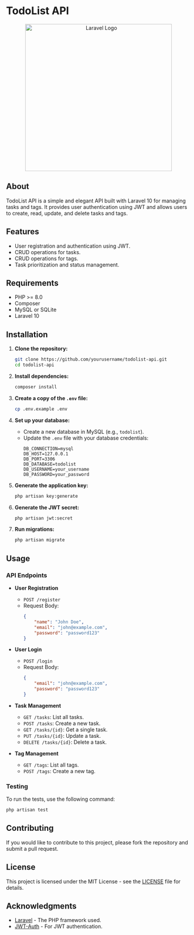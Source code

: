 # TodoList API

<p align="center">
    <a href="https://laravel.com" target="_blank">
        <img src="https://raw.githubusercontent.com/laravel/art/master/logo-lockup/5%20SVG/2%20CMYK/1%20Full%20Color/laravel-logolockup-cmyk-red.svg" width="400" alt="Laravel Logo">
    </a>
</p>

## About

TodoList API is a simple and elegant API built with Laravel 10 for managing tasks and tags. It provides user authentication using JWT and allows users to create, read, update, and delete tasks and tags.

## Features

-   User registration and authentication using JWT.
-   CRUD operations for tasks.
-   CRUD operations for tags.
-   Task prioritization and status management.

## Requirements

-   PHP >= 8.0
-   Composer
-   MySQL or SQLite
-   Laravel 10

## Installation

1. **Clone the repository:**

    ```bash
    git clone https://github.com/yourusername/todolist-api.git
    cd todolist-api
    ```

2. **Install dependencies:**

    ```bash
    composer install
    ```

3. **Create a copy of the `.env` file:**

    ```bash
    cp .env.example .env
    ```

4. **Set up your database:**

    - Create a new database in MySQL (e.g., `todolist`).
    - Update the `.env` file with your database credentials:
        ```env
        DB_CONNECTION=mysql
        DB_HOST=127.0.0.1
        DB_PORT=3306
        DB_DATABASE=todolist
        DB_USERNAME=your_username
        DB_PASSWORD=your_password
        ```

5. **Generate the application key:**

    ```bash
    php artisan key:generate
    ```

6. **Generate the JWT secret:**

    ```bash
    php artisan jwt:secret
    ```

7. **Run migrations:**
    ```bash
    php artisan migrate
    ```

## Usage

### API Endpoints

-   **User Registration**

    -   `POST /register`
    -   Request Body:
        ```json
        {
            "name": "John Doe",
            "email": "john@example.com",
            "password": "password123"
        }
        ```

-   **User Login**

    -   `POST /login`
    -   Request Body:
        ```json
        {
            "email": "john@example.com",
            "password": "password123"
        }
        ```

-   **Task Management**

    -   `GET /tasks`: List all tasks.
    -   `POST /tasks`: Create a new task.
    -   `GET /tasks/{id}`: Get a single task.
    -   `PUT /tasks/{id}`: Update a task.
    -   `DELETE /tasks/{id}`: Delete a task.

-   **Tag Management**
    -   `GET /tags`: List all tags.
    -   `POST /tags`: Create a new tag.

### Testing

To run the tests, use the following command:

```bash
php artisan test
```

## Contributing

If you would like to contribute to this project, please fork the repository and submit a pull request.

## License

This project is licensed under the MIT License - see the [LICENSE](LICENSE) file for details.

## Acknowledgments

-   [Laravel](https://laravel.com) - The PHP framework used.
-   [JWT-Auth](https://github.com/tymondesigns/jwt-auth) - For JWT authentication.

